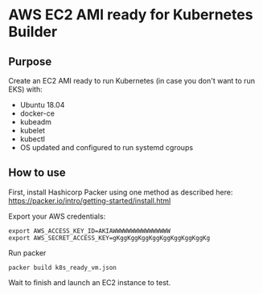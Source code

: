 AWS EC2 AMI ready for Kubernetes Builder
========================================

Purpose
-------

Create an EC2 AMI ready to run Kubernetes (in case you don't want to run EKS) with:

- Ubuntu 18.04
- docker-ce
- kubeadm
- kubelet
- kubectl
- OS updated and configured to run systemd cgroups


How to use
----------

First, install Hashicorp Packer using one method as described here: https://packer.io/intro/getting-started/install.html

Export your AWS credentials:

```
export AWS_ACCESS_KEY_ID=AKIAWWWWWWWWWWWWWWWW
export AWS_SECRET_ACCESS_KEY=gKggKggKggKggKggKggKggKggKg
```

Run packer

```
packer build k8s_ready_vm.json
```

Wait to finish and launch an EC2 instance to test.
